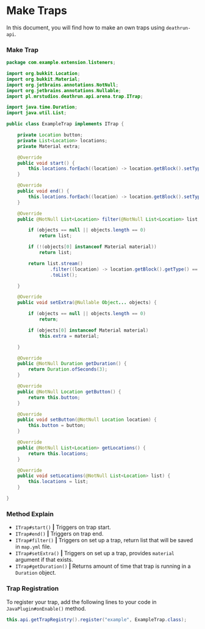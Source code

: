 # Make Traps
In this document, you will find how to make an own traps using `deathrun-api`.

### Make Trap
```Java
package com.example.extension.listeners;

import org.bukkit.Location;
import org.bukkit.Material;
import org.jetbrains.annotations.NotNull;
import org.jetbrains.annotations.Nullable;
import pl.mrstudios.deathrun.api.arena.trap.ITrap;

import java.time.Duration;
import java.util.List;

public class ExampleTrap implements ITrap {

    private Location button;
    private List<Location> locations;
    private Material extra;

    @Override
    public void start() {
        this.locations.forEach((location) -> location.getBlock().setType(this.extra));
    }

    @Override
    public void end() {
        this.locations.forEach((location) -> location.getBlock().setType(Material.AIR));
    }

    @Override
    public @NotNull List<Location> filter(@NotNull List<Location> list, @Nullable Object... objects) {

        if (objects == null || objects.length == 0)
            return list;

        if (!(objects[0] instanceof Material material))
            return list;

        return list.stream()
                .filter((location) -> location.getBlock().getType() == material)
                .toList();

    }

    @Override
    public void setExtra(@Nullable Object... objects) {

        if (objects == null || objects.length == 0)
            return;

        if (objects[0] instanceof Material material)
            this.extra = material;

    }

    @Override
    public @NotNull Duration getDuration() {
        return Duration.ofSeconds(3);
    }

    @Override
    public @NotNull Location getButton() {
        return this.button;
    }

    @Override
    public void setButton(@NotNull Location location) {
        this.button = button;
    }

    @Override
    public @NotNull List<Location> getLocations() {
        return this.locations;
    }

    @Override
    public void setLocations(@NotNull List<Location> list) {
        this.locations = list;
    }

}

```

### Method Explain
- `ITrap#start()` **|** Triggers on trap start.
- `ITrap#end()` **|** Triggers on trap end.
- `ITrap#filter()` **|** Triggers on set up a trap, return list that will be saved in `map.yml` file.
- `ITrap#setExtra()` **|** Triggers on set up a trap, provides `material` argument if that exists.
- `ITrap#getDuration()` **|** Returns amount of time that trap is running in a `Duration` object.

### Trap Registration
To register your trap, add the following lines to your code in ``JavaPlugin#onEnable()`` method.

```Java
this.api.getTrapRegistry().register("example", ExampleTrap.class);
```

